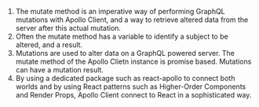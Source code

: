1. The mutate method is an imperative way of performing GraphQL mutations with Apollo Client, and a way to retrieve altered data from the server after this actual mutation.
2. Often the mutate method has a variable to identify a subject to be altered, and a result.
3. Mutations are used to alter data on a GraphQL powered server.
   The mutate method of the Apollo Clietn instance is promise based.
   Mutations can have a mutation result.
4. By using a dedicated package such as react-apollo to connect both worlds and by using React patterns such as Higher-Order Components and Render Props, Apollo Client connect to React in a sophisticated way.
